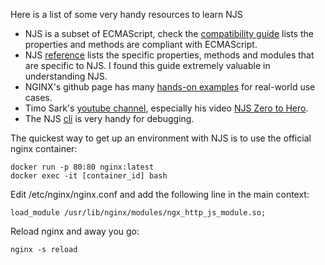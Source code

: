 Here is a list of some very handy resources to learn NJS

 - NJS is a subset of ECMAScript, check the [compatibility guide](https://nginx.org/en/docs/njs/compatibility.html) lists the properties and methods are compliant with ECMAScript.
 - NJS [reference](https://nginx.org/en/docs/njs/reference.html) lists the specific properties, methods and modules that are specific to NJS.  I found this guide extremely valuable in understanding NJS. 
 - NGINX's github page has many [hands-on examples](https://github.com/nginx/njs-examples) for real-world use cases.
 - Timo Sark's [youtube channel](https://www.youtube.com/@Tippexs91), especially his video [NJS Zero to Hero](https://www.youtube.com/live/FuBi9pvdr-A?feature=share&t=159).
 - The NJS [cli](http://nginx.org/en/docs/njs/cli.html) is very handy for debugging.

The quickest way to get up an environment with NJS is to use the official nginx container:

    docker run -p 80:80 nginx:latest
    docker exec -it [container_id] bash

Edit /etc/nginx/nginx.conf and add the following line in the main context:

    load_module /usr/lib/nginx/modules/ngx_http_js_module.so;
    
Reload nginx and away you go:

    nginx -s reload
